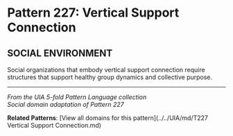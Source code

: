 # Pattern 227: Vertical Support Connection

## SOCIAL ENVIRONMENT

Social organizations that embody vertical support connection require structures that support healthy group dynamics and collective purpose.

---

*From the UIA 5-fold Pattern Language collection*  
*Social domain adaptation of Pattern 227*

**Related Patterns**: [View all domains for this pattern](../../UIA/md/T227 Vertical Support Connection.md)